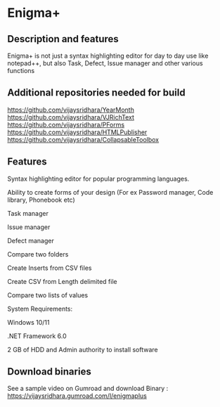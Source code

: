 # Enigma+

## Description and features

Enigma+ is not just a syntax highlighting editor for day to day use like notepad++, but also Task, Defect, Issue manager and other various functions

## Additional repositories needed for build
https://github.com/vijaysridhara/YearMonth
https://github.com/vijaysridhara/VJRichText
https://github.com/vijaysridhara/PForms
https://github.com/vijaysridhara/HTMLPublisher
https://github.com/vijaysridhara/CollapsableToolbox

## Features
Syntax highlighting editor for popular programming languages.

Ability to create forms of your design (For ex Password manager, Code library, Phonebook etc)

Task manager

Issue manager

Defect manager

Compare two folders

Create Inserts from CSV files

Create CSV from Length delimited file

Compare two lists of values

System Requirements:

Windows 10/11

.NET Framework 6.0

2 GB of HDD and Admin authority to install software

## Download binaries

See a sample video on Gumroad and download Binary : https://vijaysridhara.gumroad.com/l/enigmaplus
